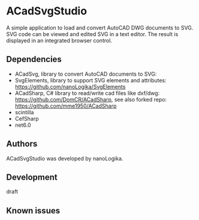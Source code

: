 # ACadSvgStudio

A simple application to load and convert AutoCAD DWG documents to SVG.
SVG code can be viewed and edited SVG in a text editor. The result is displayed in an integrated browser control.

## Dependencies
* ACadSvg, library to convert AutoCAD documents to SVG:
* SvgElements, library to support SVG elements and attributes: https://github.com/nanoLogika/SvgElements
* ACadSharp, C# library to read/write cad files like dxf/dwg: https://github.com/DomCR/ACadSharp, see also forked repo: https://github.com/mme1950/ACadSharp
* scintilla
* CefSharp
* net6.0

## Authors
ACadSvgStudio was developed by nanoLogika.

## Development
draft 

## Known issues
